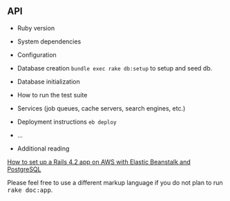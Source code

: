 ## API

* Ruby version

* System dependencies

* Configuration

* Database creation
`bundle exec rake db:setup` to setup and seed db.

* Database initialization

* How to run the test suite

* Services (job queues, cache servers, search engines, etc.)

* Deployment instructions
`eb deploy`
* ...

* Additional reading

[How to set up a Rails 4.2 app on AWS with Elastic Beanstalk and PostgreSQL](https://medium.com/@jatescher/how-to-set-up-a-rails-4-2-app-on-aws-with-elastic-beanstalk-and-postgresql-3f9f29c046e2)

Please feel free to use a different markup language if you do not plan to run
<tt>rake doc:app</tt>.
